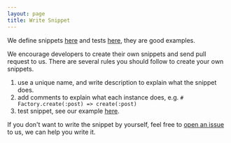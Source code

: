 ```yaml
---
layout: page
title: Write Snippet
---
```


We define snippets [here][1] and tests [here][2], they are good
examples.

We encourage developers to create their own snippets and send pull
request to us. There are several rules you should follow to create your
own snippets.

1. use a unique name, and write description to explain what the snippet
   does.
2. add comments to explain what each instance does, e.g.
   `# Factory.create(:post) => create(:post)`
3. test snippet, see our example [here][3].

If you don't want to write the snippet by yourself, feel free to [open
an issue][4] to us, we can help you write it.

[1]: https://github.com/xinminlabs/synvert/tree/master/lib/synvert/snippets
[2]: https://github.com/xinminlabs/synvert/tree/master/spec/synvert/snippets
[3]: https://github.com/xinminlabs/synvert/blob/master/spec/synvert/snippets/factory_girl/syntax_methods_spec.rb
[4]: https://github.com/xinminlabs/synvert/issues
